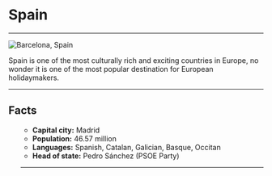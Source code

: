<h1>Spain</h1>

<hr>

<img src="https://dynaimage.cdn.cnn.com/cnn/q_auto,w_1903,c_fill,g_auto,h_1070,ar_16:9/http%3A%2F%2Fcdn.cnn.com%2Fcnnnext%2Fdam%2Fassets%2F170706113411-spain.jpg" alt="Barcelona, Spain">

<p>
  Spain is one of the most culturally rich and exciting countries in Europe, no wonder it is one of the most popular destination for European holidaymakers.
  </p>
 
<hr>

<h2>Facts</h2>

<p>
  <ul>
    <ul style="font-weight: bold;">
      <li>Capital city:<span style="font-weight: normal;"> Madrid</span></li>
      <li>Population:<span style="font-weight: normal;"> 46.57 million</span></li>
      <li>Languages:<span style="font-weight: normal;"> Spanish, Catalan, Galician, Basque, Occitan</span></li>
      <li>Head of state:<span style="font-weight: normal;"> Pedro Sánchez (PSOE Party)</span></li>
   </ul>
</p>

<hr>
